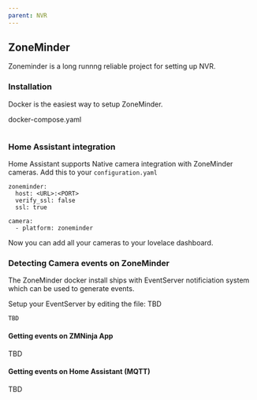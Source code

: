 ```yaml
---
parent: NVR
---
```


## ZoneMinder
Zoneminder is a long runnng reliable project for setting up NVR. 

### Installation
Docker is the easiest way to setup ZoneMinder. 

docker-compose.yaml
```

```

### Home Assistant integration
Home Assistant supports Native camera integration with ZoneMinder cameras. Add this to your `configuration.yaml`

```
zoneminder:
  host: <URL>:<PORT>
  verify_ssl: false
  ssl: true

camera:
  - platform: zoneminder
```

Now you can add all your cameras to your lovelace dashboard. 

### Detecting Camera events on ZoneMinder
The ZoneMinder docker install ships with EventServer notificiation system which can be used to generate events. 

Setup your EventServer by editing the file: TBD
```
TBD
```

#### Getting events on ZMNinja App
TBD

#### Getting events on Home Assistant (MQTT)
TBD
